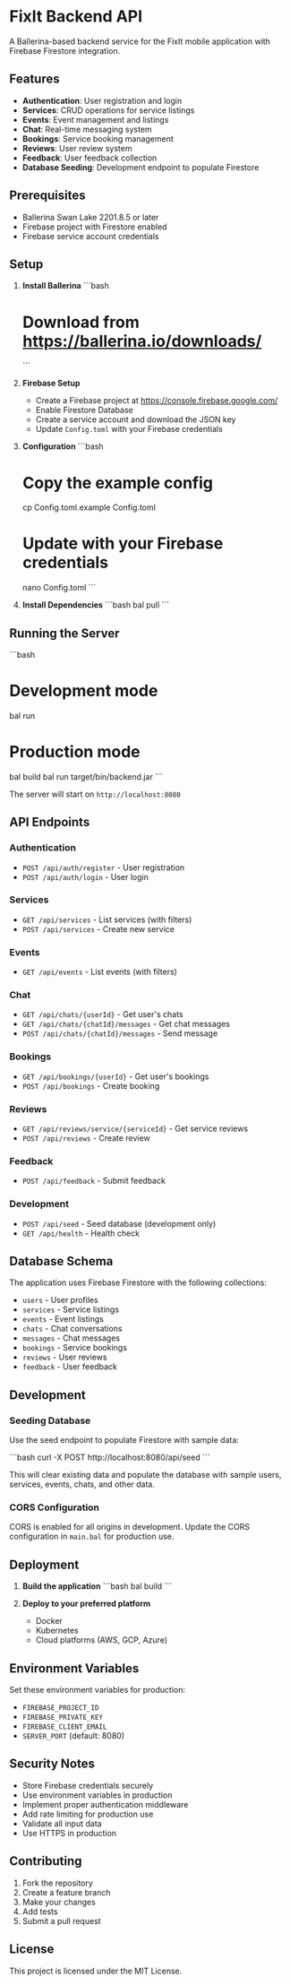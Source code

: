 # FixIt Backend API

A Ballerina-based backend service for the FixIt mobile application with Firebase Firestore integration.

## Features

- **Authentication**: User registration and login
- **Services**: CRUD operations for service listings
- **Events**: Event management and listings
- **Chat**: Real-time messaging system
- **Bookings**: Service booking management
- **Reviews**: User review system
- **Feedback**: User feedback collection
- **Database Seeding**: Development endpoint to populate Firestore

## Prerequisites

- Ballerina Swan Lake 2201.8.5 or later
- Firebase project with Firestore enabled
- Firebase service account credentials

## Setup

1. **Install Ballerina**
   \`\`\`bash
   # Download from https://ballerina.io/downloads/
   \`\`\`

2. **Firebase Setup**
   - Create a Firebase project at https://console.firebase.google.com/
   - Enable Firestore Database
   - Create a service account and download the JSON key
   - Update `Config.toml` with your Firebase credentials

3. **Configuration**
   \`\`\`bash
   # Copy the example config
   cp Config.toml.example Config.toml
   
   # Update with your Firebase credentials
   nano Config.toml
   \`\`\`

4. **Install Dependencies**
   \`\`\`bash
   bal pull
   \`\`\`

## Running the Server

\`\`\`bash
# Development mode
bal run

# Production mode
bal build
bal run target/bin/backend.jar
\`\`\`

The server will start on `http://localhost:8080`

## API Endpoints

### Authentication
- `POST /api/auth/register` - User registration
- `POST /api/auth/login` - User login

### Services
- `GET /api/services` - List services (with filters)
- `POST /api/services` - Create new service

### Events
- `GET /api/events` - List events (with filters)

### Chat
- `GET /api/chats/{userId}` - Get user's chats
- `GET /api/chats/{chatId}/messages` - Get chat messages
- `POST /api/chats/{chatId}/messages` - Send message

### Bookings
- `GET /api/bookings/{userId}` - Get user's bookings
- `POST /api/bookings` - Create booking

### Reviews
- `GET /api/reviews/service/{serviceId}` - Get service reviews
- `POST /api/reviews` - Create review

### Feedback
- `POST /api/feedback` - Submit feedback

### Development
- `POST /api/seed` - Seed database (development only)
- `GET /api/health` - Health check

## Database Schema

The application uses Firebase Firestore with the following collections:

- `users` - User profiles
- `services` - Service listings
- `events` - Event listings
- `chats` - Chat conversations
- `messages` - Chat messages
- `bookings` - Service bookings
- `reviews` - User reviews
- `feedback` - User feedback

## Development

### Seeding Database

Use the seed endpoint to populate Firestore with sample data:

\`\`\`bash
curl -X POST http://localhost:8080/api/seed
\`\`\`

This will clear existing data and populate the database with sample users, services, events, chats, and other data.

### CORS Configuration

CORS is enabled for all origins in development. Update the CORS configuration in `main.bal` for production use.

## Deployment

1. **Build the application**
   \`\`\`bash
   bal build
   \`\`\`

2. **Deploy to your preferred platform**
   - Docker
   - Kubernetes
   - Cloud platforms (AWS, GCP, Azure)

## Environment Variables

Set these environment variables for production:

- `FIREBASE_PROJECT_ID`
- `FIREBASE_PRIVATE_KEY`
- `FIREBASE_CLIENT_EMAIL`
- `SERVER_PORT` (default: 8080)

## Security Notes

- Store Firebase credentials securely
- Use environment variables in production
- Implement proper authentication middleware
- Add rate limiting for production use
- Validate all input data
- Use HTTPS in production

## Contributing

1. Fork the repository
2. Create a feature branch
3. Make your changes
4. Add tests
5. Submit a pull request

## License

This project is licensed under the MIT License.
